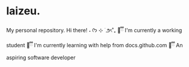 # laizeu.
My personal repository.
Hi there! ˖ ᡣ𐭩 ⊹ ࣪  ౨ৎ˚₊
🧸ྀི I'm currently a working student
🧸ྀི I'm currently learning with help from docs.github.com
🧸ྀི An aspiring software developer
